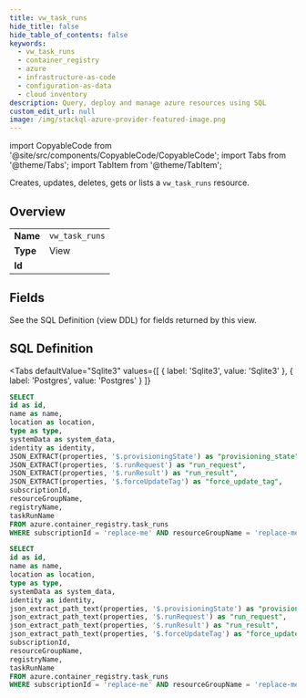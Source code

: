 ```yaml
--- 
title: vw_task_runs
hide_title: false
hide_table_of_contents: false
keywords:
  - vw_task_runs
  - container_registry
  - azure
  - infrastructure-as-code
  - configuration-as-data
  - cloud inventory
description: Query, deploy and manage azure resources using SQL
custom_edit_url: null
image: /img/stackql-azure-provider-featured-image.png
---
```


import CopyableCode from '@site/src/components/CopyableCode/CopyableCode';
import Tabs from '@theme/Tabs';
import TabItem from '@theme/TabItem';

Creates, updates, deletes, gets or lists a <code>vw_task_runs</code> resource.

## Overview
<table><tbody>
<tr><td><b>Name</b></td><td><code>vw_task_runs</code></td></tr>
<tr><td><b>Type</b></td><td>View</td></tr>
<tr><td><b>Id</b></td><td><CopyableCode code="azure.container_registry.vw_task_runs" /></td></tr>
</tbody></table>

## Fields

See the SQL Definition (view DDL) for fields returned by this view.

## SQL Definition

<Tabs
defaultValue="Sqlite3"
values={[
{ label: 'Sqlite3', value: 'Sqlite3' },
{ label: 'Postgres', value: 'Postgres' }
]}
>
<TabItem value="Sqlite3">

```sql
SELECT
id as id,
name as name,
location as location,
type as type,
systemData as system_data,
identity as identity,
JSON_EXTRACT(properties, '$.provisioningState') as "provisioning_state",
JSON_EXTRACT(properties, '$.runRequest') as "run_request",
JSON_EXTRACT(properties, '$.runResult') as "run_result",
JSON_EXTRACT(properties, '$.forceUpdateTag') as "force_update_tag",
subscriptionId,
resourceGroupName,
registryName,
taskRunName
FROM azure.container_registry.task_runs
WHERE subscriptionId = 'replace-me' AND resourceGroupName = 'replace-me' AND registryName = 'replace-me';
```

</TabItem>
<TabItem value="Postgres">

```sql
SELECT
id as id,
name as name,
location as location,
type as type,
systemData as system_data,
identity as identity,
json_extract_path_text(properties, '$.provisioningState') as "provisioning_state",
json_extract_path_text(properties, '$.runRequest') as "run_request",
json_extract_path_text(properties, '$.runResult') as "run_result",
json_extract_path_text(properties, '$.forceUpdateTag') as "force_update_tag",
subscriptionId,
resourceGroupName,
registryName,
taskRunName
FROM azure.container_registry.task_runs
WHERE subscriptionId = 'replace-me' AND resourceGroupName = 'replace-me' AND registryName = 'replace-me';
```

</TabItem>
</Tabs>
